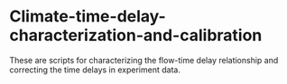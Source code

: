 # Climate-time-delay-characterization-and-calibration
These are scripts for characterizing the flow-time delay relationship and correcting the time delays in experiment data.

